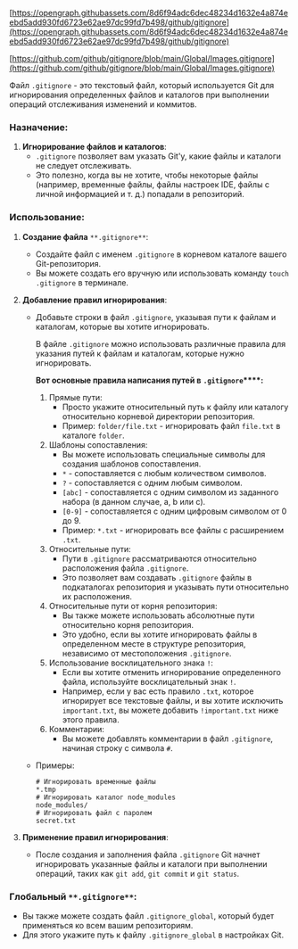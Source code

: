 [https://opengraph.githubassets.com/8d6f94adc6dec48234d1632e4a874eebd5add930fd6723e62ae97dc99fd7b498/github/gitignore](https://opengraph.githubassets.com/8d6f94adc6dec48234d1632e4a874eebd5add930fd6723e62ae97dc99fd7b498/github/gitignore)

[https://github.com/github/gitignore/blob/main/Global/Images.gitignore](https://github.com/github/gitignore/blob/main/Global/Images.gitignore)

Файл `.gitignore` - это текстовый файл, который используется Git для игнорирования определенных файлов и каталогов при выполнении операций отслеживания изменений и коммитов.

### **Назначение:**

1. **Игнорирование файлов и каталогов**:
    - `.gitignore` позволяет вам указать Git'у, какие файлы и каталоги не следует отслеживать.
    - Это полезно, когда вы не хотите, чтобы некоторые файлы (например, временные файлы, файлы настроек IDE, файлы с личной информацией и т. д.) попадали в репозиторий.

### **Использование:**

1. **Создание файла** `**.gitignore**`:
    - Создайте файл с именем `.gitignore` в корневом каталоге вашего Git-репозитория.
    - Вы можете создать его вручную или использовать команду `touch .gitignore` в терминале.
2. **Добавление правил игнорирования**:
    - Добавьте строки в файл `.gitignore`, указывая пути к файлам и каталогам, которые вы хотите игнорировать.
        
        В файле `.gitignore` можно использовать различные правила для указания путей к файлам и каталогам, которые нужно игнорировать.
        
        **Вот основные правила написания путей в** **`.gitignore`****:**
        
        1. Прямые пути:
            - Просто укажите относительный путь к файлу или каталогу относительно корневой директории репозитория.
            - Пример: `folder/file.txt` - игнорировать файл `file.txt` в каталоге `folder`.
        2. Шаблоны сопоставления:
            - Вы можете использовать специальные символы для создания шаблонов сопоставления.
            - `*` - сопоставляется с любым количеством символов.
            - `?` - сопоставляется с одним любым символом.
            - `[abc]` - сопоставляется с одним символом из заданного набора (в данном случае, a, b или c).
            - `[0-9]` - сопоставляется с одним цифровым символом от 0 до 9.
            - Пример: `*.txt` - игнорировать все файлы с расширением `.txt`.
        3. Относительные пути:
            - Пути в `.gitignore` рассматриваются относительно расположения файла `.gitignore`.
            - Это позволяет вам создавать `.gitignore` файлы в подкаталогах репозитория и указывать пути относительно их расположения.
        4. Относительные пути от корня репозитория:
            - Вы также можете использовать абсолютные пути относительно корня репозитория.
            - Это удобно, если вы хотите игнорировать файлы в определенном месте в структуре репозитория, независимо от местоположения `.gitignore`.
        5. Использование восклицательного знака `!`:
            - Если вы хотите отменить игнорирование определенного файла, используйте восклицательный знак `!`.
            - Например, если у вас есть правило `.txt`, которое игнорирует все текстовые файлы, и вы хотите исключить `important.txt`, вы можете добавить `!important.txt` ниже этого правила.
        6. Комментарии:
            - Вы можете добавлять комментарии в файл `.gitignore`, начиная строку с символа `#`.
    - Примеры:
        
        ```Shell
        # Игнорировать временные файлы
        *.tmp
        # Игнорировать каталог node_modules
        node_modules/
        # Игнорировать файл с паролем
        secret.txt
        ```
        
3. **Применение правил игнорирования**:
    - После создания и заполнения файла `.gitignore` Git начнет игнорировать указанные файлы и каталоги при выполнении операций, таких как `git add`, `git commit` и `git status`.

### **Глобальный** `**.gitignore**`:

- Вы также можете создать файл `.gitignore_global`, который будет применяться ко всем вашим репозиториям.
- Для этого укажите путь к файлу `.gitignore_global` в настройках Git.